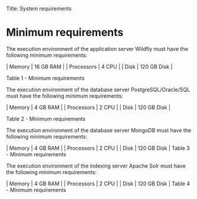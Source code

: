 Title: System requirements


# Minimum requirements

The execution environment of the application server Wildfly must have the following minimum requirements:


| Memory | 16 GB RAM |
| Processors | 4 CPU |
| Disk | 120 GB Disk |

Table 1 - Minimum requirements

The execution environment of the database server PostgreSQL/Oracle/SQL must have the following minimum requirements:

| Memory | 4 GB RAM |
| Processors | 2 CPU |
| Disk | 120 GB Disk |

Table 2 - Minimum requirements

The execution environment of the database server MongoDB must have the following minimum requirements:

| Memory | 4 GB RAM |
| Processors | 2 CPU |
| Disk | 120 GB Disk |
Table 3 - Minimum requirements

The execution environment of the indexing server Apache Solr must have the following minimum requirements:

| Memory | 4 GB RAM | 
| Processors | 2 CPU |
| Disk | 120 GB Disk |
Table 4 - Minimum requirements 
